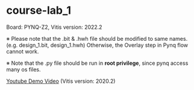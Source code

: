 # course-lab_1
Board: PYNQ-Z2, Vitis version: 2022.2


※ Please note that the .bit & .hwh file should be modified to same names. (e.g. design_1.bit, design_1.hwh)
Otherwise, the Overlay step in Pynq flow cannot work.

※ Note that the .py file should be run in <b>root privilege</b>, since pynq access many os files.

[Youtube Demo Video](https://youtu.be/bXwMO-fN6BM) (Vitis version: 2020.2)
